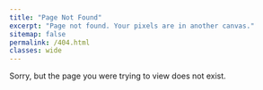 ```yaml
---
title: "Page Not Found"
excerpt: "Page not found. Your pixels are in another canvas."
sitemap: false
permalink: /404.html
classes: wide
---
```


Sorry, but the page you were trying to view does not exist.
